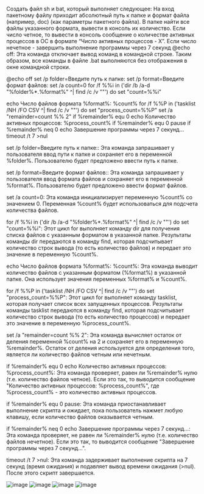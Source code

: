  Создать файл sh и bat, который выполняет следующее: 
На вход пакетному файлу приходит абсолютный путь к папке и формат файла (например, doc) (как параметры пакетного файла). В папке найти все файлы указанного формата, вывести в консоль их количество. Если число четное, то вывести в консоль сообщение о количестве активных процессов в ОС в формате “Число активных процессов - Х”. Если число нечетное - завершить выполнение программы через 7 секунд
@echo off: Эта команда отключает вывод команд в командной строке. Таким образом, все команды в файле .bat выполняются без отображения в окне командной строки.

@echo off
 set /p folder=Введите путь к папке: 
set /p format=Введите формат файлов: 
set /a count=0
for /f %%i in ('dir /b /a-d "%folder%\*.%format%" ^| find /c /v ""') do set "count=%%i"

echo Число файлов формата %format%: %count%
for /f %%P in ('tasklist /NH /FO CSV ^| find /c /v ""') do set "process_count=%%P"
set /a "remainder=count %% 2"
if %remainder% equ 0 echo Количество активных процессов: %process_count%
if %remainder% equ 0 pause
if %remainder% neq 0 echo Завершение программы через 7 секунд...
    timeout /t 7 >nul


set /p folder=Введите путь к папке:: Эта команда запрашивает у пользователя ввод пути к папке и сохраняет его в переменной %folder%. Пользователю будет предложено ввести путь к папке.

set /p format=Введите формат файлов:: Эта команда запрашивает у пользователя ввод формата файлов и сохраняет его в переменной %format%. Пользователю будет предложено ввести формат файлов.

set /a count=0: Эта команда инициализирует переменную %count% со значением 0. Переменная %count% будет использоваться для подсчета количества файлов.

for /f %%i in ('dir /b /a-d "%folder%\*.%format%" ^| find /c /v ""') do set "count=%%i": Этот цикл for выполняет команду dir для получения списка файлов с указанным форматом в указанной папке. Результаты команды dir передаются в команду find, которая подсчитывает количество строк вывода (то есть количество файлов) и передает это значение в переменную %count%.

echo Число файлов формата %format%: %count%: Эта команда выводит количество файлов с указанным форматом (%format%) в указанной папке. Она использует значения переменных %format% и %count%.

for /f %%P in ('tasklist /NH /FO CSV ^| find /c /v ""') do set "process_count=%%P": Этот цикл for выполняет команду tasklist, которая получает список всех запущенных процессов. Результаты команды tasklist передаются в команду find, которая подсчитывает количество строк вывода (то есть количество процессов) и передает это значение в переменную %process_count%.

set /a "remainder=count %% 2": Эта команда вычисляет остаток от деления переменной %count% на 2 и сохраняет его в переменную %remainder%. Остаток от деления используется для определения того, является ли количество файлов четным или нечетным.

if %remainder% equ 0 echo Количество активных процессов: %process_count%: Эта команда проверяет, равен ли %remainder% нулю (т.е. количество файлов четное). Если это так, то выводится сообщение "Количество активных процессов: %process_count%", где %process_count% - это количество активных процессов.

if %remainder% equ 0 pause: Эта команда приостанавливает выполнение скрипта и ожидает, пока пользователь нажмет любую клавишу, если количество файлов оказывается четным.

if %remainder% neq 0 echo Завершение программы через 7 секунд...: Эта команда проверяет, не равен ли %remainder% нулю (т.е. количество файлов нечетное). Если это так, то выводится сообщение "Завершение программы через 7 секунд...".

timeout /t 7 >nul: Эта команда задерживает выполнение скрипта на 7 секунд (время ожидания) и подавляет вывод времени ожидания (>nul). После этого скрипт завершается.

![image](https://github.com/iluxa313/iluxa313/assets/146937077/3619955c-8ca8-4da7-a69f-5af7b1e07674)
![image](https://github.com/iluxa313/iluxa313/assets/146937077/745f7668-c7be-4591-babf-dbd0b3fe13a8)
![image](https://github.com/iluxa313/iluxa313/assets/146937077/1f549bb1-c2a1-49fd-b350-b393ac0d1682)
![image](https://github.com/iluxa313/iluxa313/assets/146937077/574397f5-f4b9-4c87-8a1c-0dbfe35e48e4)




